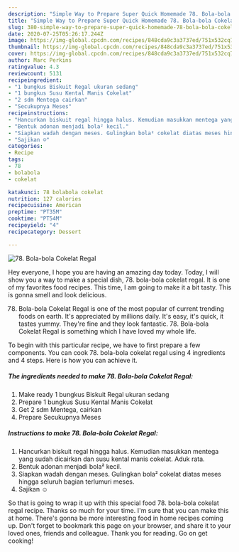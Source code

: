```yaml
---
description: "Simple Way to Prepare Super Quick Homemade 78. Bola-bola Cokelat Regal"
title: "Simple Way to Prepare Super Quick Homemade 78. Bola-bola Cokelat Regal"
slug: 380-simple-way-to-prepare-super-quick-homemade-78-bola-bola-cokelat-regal
date: 2020-07-25T05:26:17.244Z
image: https://img-global.cpcdn.com/recipes/848cda9c3a3737ed/751x532cq70/78-bola-bola-cokelat-regal-foto-resep-utama.jpg
thumbnail: https://img-global.cpcdn.com/recipes/848cda9c3a3737ed/751x532cq70/78-bola-bola-cokelat-regal-foto-resep-utama.jpg
cover: https://img-global.cpcdn.com/recipes/848cda9c3a3737ed/751x532cq70/78-bola-bola-cokelat-regal-foto-resep-utama.jpg
author: Marc Perkins
ratingvalue: 4.3
reviewcount: 5131
recipeingredient:
- "1 bungkus Biskuit Regal ukuran sedang"
- "1 bungkus Susu Kental Manis Cokelat"
- "2 sdm Mentega cairkan"
- "Secukupnya Meses"
recipeinstructions:
- "Hancurkan biskuit regal hingga halus. Kemudian masukkan mentega yang sudah dicairkan dan susu kental manis cokelat. Aduk rata."
- "Bentuk adonan menjadi bola² kecil."
- "Siapkan wadah dengan meses. Gulingkan bola² cokelat diatas meses hingga seluruh bagian terlumuri meses."
- "Sajikan ☺️"
categories:
- Recipe
tags:
- 78
- bolabola
- cokelat

katakunci: 78 bolabola cokelat 
nutrition: 127 calories
recipecuisine: American
preptime: "PT35M"
cooktime: "PT54M"
recipeyield: "4"
recipecategory: Dessert

---
```



![78. Bola-bola Cokelat Regal](https://img-global.cpcdn.com/recipes/848cda9c3a3737ed/751x532cq70/78-bola-bola-cokelat-regal-foto-resep-utama.jpg)

Hey everyone, I hope you are having an amazing day today. Today, I will show you a way to make a special dish, 78. bola-bola cokelat regal. It is one of my favorites food recipes. This time, I am going to make it a bit tasty. This is gonna smell and look delicious.

78. Bola-bola Cokelat Regal is one of the most popular of current trending foods on earth. It's appreciated by millions daily. It's easy, it's quick, it tastes yummy. They're fine and they look fantastic. 78. Bola-bola Cokelat Regal is something which I have loved my whole life.




To begin with this particular recipe, we have to first prepare a few components. You can cook 78. bola-bola cokelat regal using 4 ingredients and 4 steps. Here is how you can achieve it.

<!--inarticleads1-->

##### The ingredients needed to make 78. Bola-bola Cokelat Regal:

1. Make ready 1 bungkus Biskuit Regal ukuran sedang
1. Prepare 1 bungkus Susu Kental Manis Cokelat
1. Get 2 sdm Mentega, cairkan
1. Prepare Secukupnya Meses




<!--inarticleads2-->

##### Instructions to make 78. Bola-bola Cokelat Regal:

1. Hancurkan biskuit regal hingga halus. Kemudian masukkan mentega yang sudah dicairkan dan susu kental manis cokelat. Aduk rata.
1. Bentuk adonan menjadi bola² kecil.
1. Siapkan wadah dengan meses. Gulingkan bola² cokelat diatas meses hingga seluruh bagian terlumuri meses.
1. Sajikan ☺️




So that is going to wrap it up with this special food 78. bola-bola cokelat regal recipe. Thanks so much for your time. I'm sure that you can make this at home. There's gonna be more interesting food in home recipes coming up. Don't forget to bookmark this page on your browser, and share it to your loved ones, friends and colleague. Thank you for reading. Go on get cooking!
